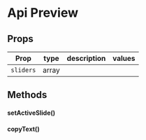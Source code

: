# Api Preview




## Props

| Prop | type | description | values |
| ---- | ---- | ----------- | ------ |
| `sliders` | array |  |  |

## Methods

#### setActiveSlide()

#### copyText()
